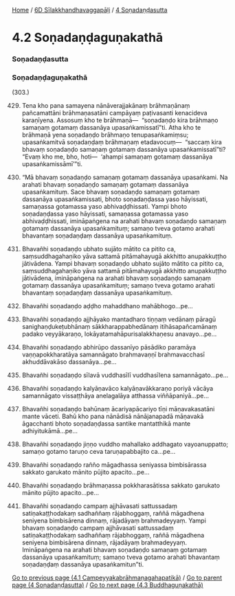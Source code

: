 
[Home](/) / [6D Sīlakkhandhavaggapāḷi](../../6D.md) / [4 Soṇadaṇḍasutta](../4.md)

# 4.2 Soṇadaṇḍaguṇakathā

### Soṇadaṇḍasutta

### Soṇadaṇḍaguṇakathā

(303.)

429. Tena kho pana samayena nānāverajjakānaṃ brāhmaṇānaṃ pañcamattāni brāhmaṇasatāni campāyaṃ paṭivasanti kenacideva karaṇīyena. Assosuṃ kho te brāhmaṇā—  “soṇadaṇḍo kira brāhmaṇo samaṇaṃ gotamaṃ dassanāya upasaṅkamissatī”ti. Atha kho te brāhmaṇā yena soṇadaṇḍo brāhmaṇo tenupasaṅkamiṃsu; upasaṅkamitvā soṇadaṇḍaṃ brāhmaṇaṃ etadavocuṃ—  “saccaṃ kira bhavaṃ soṇadaṇḍo samaṇaṃ gotamaṃ dassanāya upasaṅkamissatī”ti? “Evaṃ kho me, bho, hoti—  ‘ahampi samaṇaṃ gotamaṃ dassanāya upasaṅkamissāmī’”ti.

430. “Mā bhavaṃ soṇadaṇḍo samaṇaṃ gotamaṃ dassanāya upasaṅkami. Na arahati bhavaṃ soṇadaṇḍo samaṇaṃ gotamaṃ dassanāya upasaṅkamituṃ. Sace bhavaṃ soṇadaṇḍo samaṇaṃ gotamaṃ dassanāya upasaṅkamissati, bhoto soṇadaṇḍassa yaso hāyissati, samaṇassa gotamassa yaso abhivaḍḍhissati. Yampi bhoto soṇadaṇḍassa yaso hāyissati, samaṇassa gotamassa yaso abhivaḍḍhissati, imināpaṅgena na arahati bhavaṃ soṇadaṇḍo samaṇaṃ gotamaṃ dassanāya upasaṅkamituṃ; samaṇo tveva gotamo arahati bhavantaṃ soṇadaṇḍaṃ dassanāya upasaṅkamituṃ.

431. Bhavañhi soṇadaṇḍo ubhato sujāto mātito ca pitito ca, saṃsuddhagahaṇiko yāva sattamā pitāmahayugā akkhitto anupakkuṭṭho jātivādena. Yampi bhavaṃ soṇadaṇḍo ubhato sujāto mātito ca pitito ca, saṃsuddhagahaṇiko yāva sattamā pitāmahayugā akkhitto anupakkuṭṭho jātivādena, imināpaṅgena na arahati bhavaṃ soṇadaṇḍo samaṇaṃ gotamaṃ dassanāya upasaṅkamituṃ; samaṇo tveva gotamo arahati bhavantaṃ soṇadaṇḍaṃ dassanāya upasaṅkamituṃ.

432. Bhavañhi soṇadaṇḍo aḍḍho mahaddhano mahābhogo…pe…

433. Bhavañhi soṇadaṇḍo ajjhāyako mantadharo tiṇṇaṃ vedānaṃ pāragū sanighaṇḍukeṭubhānaṃ sākkharappabhedānaṃ itihāsapañcamānaṃ padako veyyākaraṇo, lokāyatamahāpurisalakkhaṇesu anavayo…pe…

434. Bhavañhi soṇadaṇḍo abhirūpo dassanīyo pāsādiko paramāya vaṇṇapokkharatāya samannāgato brahmavaṇṇī brahmavacchasī akhuddāvakāso dassanāya…pe…

435. Bhavañhi soṇadaṇḍo sīlavā vuddhasīlī vuddhasīlena samannāgato…pe…

436. Bhavañhi soṇadaṇḍo kalyāṇavāco kalyāṇavākkaraṇo poriyā vācāya samannāgato vissaṭṭhāya anelagalāya atthassa viññāpaniyā…pe…

437. Bhavañhi soṇadaṇḍo bahūnaṃ ācariyapācariyo tīṇi māṇavakasatāni mante vāceti. Bahū kho pana nānādisā nānājanapadā māṇavakā āgacchanti bhoto soṇadaṇḍassa santike mantatthikā mante adhiyitukāmā…pe…

438. Bhavañhi soṇadaṇḍo jiṇṇo vuddho mahallako addhagato vayoanuppatto; samaṇo gotamo taruṇo ceva taruṇapabbajito ca…pe…

439. Bhavañhi soṇadaṇḍo rañño māgadhassa seniyassa bimbisārassa sakkato garukato mānito pūjito apacito…pe…

440. Bhavañhi soṇadaṇḍo brāhmaṇassa pokkharasātissa sakkato garukato mānito pūjito apacito…pe…

441. Bhavañhi soṇadaṇḍo campaṃ ajjhāvasati sattussadaṃ satiṇakaṭṭhodakaṃ sadhaññaṃ rājabhoggaṃ, raññā māgadhena seniyena bimbisārena dinnaṃ, rājadāyaṃ brahmadeyyaṃ. Yampi bhavaṃ soṇadaṇḍo campaṃ ajjhāvasati sattussadaṃ satiṇakaṭṭhodakaṃ sadhaññaṃ rājabhoggaṃ, raññā māgadhena seniyena bimbisārena dinnaṃ, rājadāyaṃ brahmadeyyaṃ. Imināpaṅgena na arahati bhavaṃ soṇadaṇḍo samaṇaṃ gotamaṃ dassanāya upasaṅkamituṃ; samaṇo tveva gotamo arahati bhavantaṃ soṇadaṇḍaṃ dassanāya upasaṅkamitun”ti.

[Go to previous page (4.1 Campeyyakabrāhmaṇagahapatikā)](4.1.md) / [Go to parent page (4 Soṇadaṇḍasutta)](../4.md) / [Go to next page (4.3 Buddhaguṇakathā)](4.3.md)


